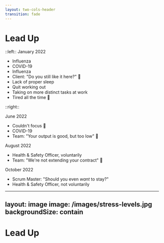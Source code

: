 ```yaml
---
layout: two-cols-header
transition: fade
---
```

# Lead Up

::left::
January 2022

<v-clicks>

- Influenza
- COVID-19
- Influenza
- Client: "Do you still like it here?" 🚩
- Lack of proper sleep
- Quit working out
- Taking on more distinct tasks at work
- Tired all the time 🚩

</v-clicks>

::right::

<span v-click>June 2022</span>

<v-clicks>

- Couldn't focus 🚩
- COVID-19
- Team: "Your output is good, but too low" 🚩

</v-clicks>

<span v-click>August 2022</span>

<v-clicks>

- Health & Safety Officer, voluntarily
- Team: "We're not extending your contract" 🚩

</v-clicks>

<span v-click>October 2022</span>

<v-clicks>

- Scrum Master: "Should you even _want_ to stay?"
- Health & Safety Officer, not voluntarily

</v-clicks>

<!--
**January 2022**
Months before FIL had heart attack

- [click] "Had the flu at NYE" (tested negative for COVID-19)
- [click] "COVID-19 came right after: sleeping for a week". All in the course of 5 months
- [click] "Followed by influenza, again"
- [click] Client, after seeing my January hours
- [click] "Child not sleeping for 2 years"
- [click] "As a result, I quit kick boxing"
- [click] I felt like to prove myself
- [click] despite being tired all the time. First visits to GP

June 2022
- [click] A few months go by
- [click] Lot of _context switching_
- [click] COVID-19. Again. Slept for a week. Again.
- [click] The first noticeable red flag. More visits to GP

August 2022
- [click] constantly tired -> requested consult with H&S
- [click] End of contract came around. Could stay till EOY
- Wanted to leave it behind properly (and look for new client)

October 2022
- [click] He pushed me over the edge and I'm grateful
- [click] I called in sick
-->

---
layout: image
image: /images/stress-levels.jpg
backgroundSize: contain
---

<h1 class="text-black">Lead Up</h1>
